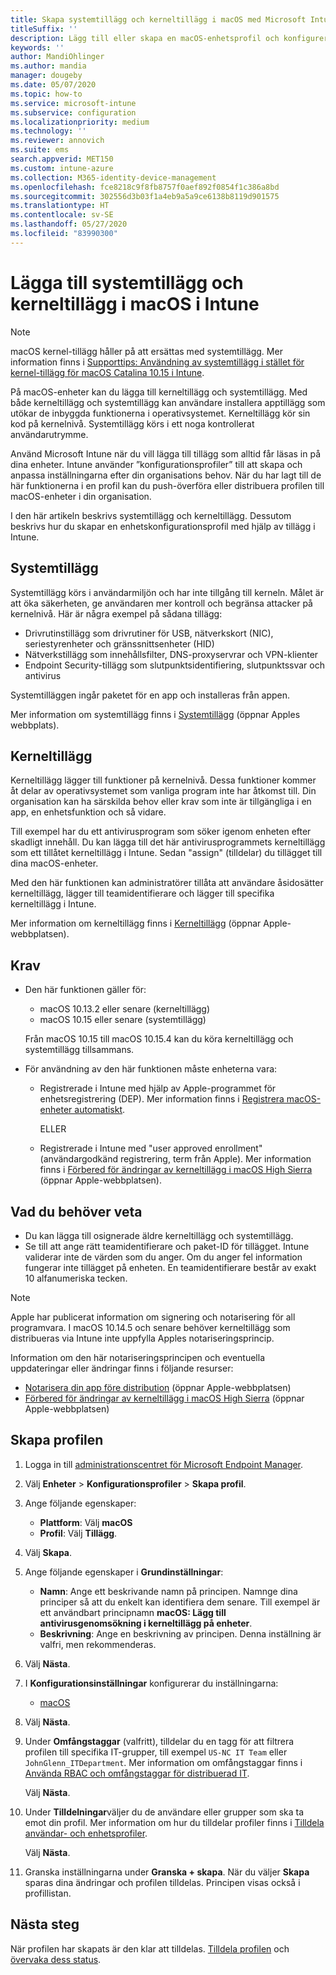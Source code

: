 ```yaml
---
title: Skapa systemtillägg och kerneltillägg i macOS med Microsoft Intune – Azure | Microsoft Docs
titleSuffix: ''
description: Lägg till eller skapa en macOS-enhetsprofil och konfigurerar systemtillägg eller kerneltillägg för att tillåta användaråsidosättning, lägga till teamidentifierare och lägga till en paket- och teamidentifierare i Microsoft Intune.
keywords: ''
author: MandiOhlinger
ms.author: mandia
manager: dougeby
ms.date: 05/07/2020
ms.topic: how-to
ms.service: microsoft-intune
ms.subservice: configuration
ms.localizationpriority: medium
ms.technology: ''
ms.reviewer: annovich
ms.suite: ems
search.appverid: MET150
ms.custom: intune-azure
ms.collection: M365-identity-device-management
ms.openlocfilehash: fce8218c9f8fb8757f0aef892f0854f1c386a8bd
ms.sourcegitcommit: 302556d3b03f1a4eb9a5a9ce6138b8119d901575
ms.translationtype: HT
ms.contentlocale: sv-SE
ms.lasthandoff: 05/27/2020
ms.locfileid: "83990300"
---
```

# <a name="add-macos-system-and-kernel-extensions-in-intune"></a>Lägga till systemtillägg och kerneltillägg i macOS i Intune

> [!NOTE]
> macOS kernel-tillägg håller på att ersättas med systemtillägg. Mer information finns i [Supporttips: Användning av systemtillägg i stället för kernel-tillägg för macOS Catalina 10.15 i Intune](https://techcommunity.microsoft.com/t5/intune-customer-success/support-tip-using-system-extensions-instead-of-kernel-extensions/ba-p/1191413).

På macOS-enheter kan du lägga till kerneltillägg och systemtillägg. Med både kerneltillägg och systemtillägg kan användare installera apptillägg som utökar de inbyggda funktionerna i operativsystemet. Kerneltillägg kör sin kod på kernelnivå. Systemtillägg körs i ett noga kontrollerat användarutrymme.

Använd Microsoft Intune när du vill lägga till tillägg som alltid får läsas in på dina enheter. Intune använder ”konfigurationsprofiler” till att skapa och anpassa inställningarna efter din organisations behov. När du har lagt till de här funktionerna i en profil kan du push-överföra eller distribuera profilen till macOS-enheter i din organisation.

I den här artikeln beskrivs systemtillägg och kerneltillägg. Dessutom beskrivs hur du skapar en enhetskonfigurationsprofil med hjälp av tillägg i Intune.

## <a name="system-extensions"></a>Systemtillägg

Systemtillägg körs i användarmiljön och har inte tillgång till kerneln. Målet är att öka säkerheten, ge användaren mer kontroll och begränsa attacker på kernelnivå. Här är några exempel på sådana tillägg:

- Drivrutinstillägg som drivrutiner för USB, nätverkskort (NIC), seriestyrenheter och gränssnittsenheter (HID)
- Nätverkstillägg som innehållsfilter, DNS-proxyservrar och VPN-klienter
- Endpoint Security-tillägg som slutpunktsidentifiering, slutpunktssvar och antivirus

Systemtilläggen ingår paketet för en app och installeras från appen.

Mer information om systemtillägg finns i [Systemtillägg](https://developer.apple.com/documentation/systemextensions) (öppnar Apples webbplats).

## <a name="kernel-extensions"></a>Kerneltillägg

Kerneltillägg lägger till funktioner på kernelnivå. Dessa funktioner kommer åt delar av operativsystemet som vanliga program inte har åtkomst till. Din organisation kan ha särskilda behov eller krav som inte är tillgängliga i en app, en enhetsfunktion och så vidare.

Till exempel har du ett antivirusprogram som söker igenom enheten efter skadligt innehåll. Du kan lägga till det här antivirusprogrammets kerneltillägg som ett tillåtet kerneltillägg i Intune. Sedan "assign" (tilldelar) du tillägget till dina macOS-enheter.

Med den här funktionen kan administratörer tillåta att användare åsidosätter kerneltillägg, lägger till teamidentifierare och lägger till specifika kerneltillägg i Intune.

Mer information om kerneltillägg finns i [Kerneltillägg](https://developer.apple.com/library/archive/documentation/Darwin/Conceptual/KernelProgramming/Extend/Extend.html) (öppnar Apple-webbplatsen).

## <a name="prerequisites"></a>Krav

- Den här funktionen gäller för:

  - macOS 10.13.2 eller senare (kerneltillägg)
  - macOS 10.15 eller senare (systemtillägg)

  Från macOS 10.15 till macOS 10.15.4 kan du köra kerneltillägg och systemtillägg tillsammans.

- För användning av den här funktionen måste enheterna vara:

  - Registrerade i Intune med hjälp av Apple-programmet för enhetsregistrering (DEP). Mer information finns i [Registrera macOS-enheter automatiskt](../enrollment/device-enrollment-program-enroll-macos.md).

    ELLER

  - Registrerade i Intune med "user approved enrollment" (användargodkänd registrering, term från Apple). Mer information finns i [Förbered för ändringar av kerneltillägg i macOS High Sierra](https://support.apple.com/en-us/HT208019) (öppnar Apple-webbplatsen).

## <a name="what-you-need-to-know"></a>Vad du behöver veta

- Du kan lägga till osignerade äldre kerneltillägg och systemtillägg.
- Se till att ange rätt teamidentifierare och paket-ID för tillägget. Intune validerar inte de värden som du anger. Om du anger fel information fungerar inte tillägget på enheten. En teamidentifierare består av exakt 10 alfanumeriska tecken.

> [!NOTE]
> Apple har publicerat information om signering och notarisering för all programvara. I macOS 10.14.5 och senare behöver kerneltillägg som distribueras via Intune inte uppfylla Apples notariseringsprincip.
>
> Information om den här notariseringsprincipen och eventuella uppdateringar eller ändringar finns i följande resurser:
>
> - [Notarisera din app före distribution](https://developer.apple.com/documentation/security/notarizing_your_app_before_distribution) (öppnar Apple-webbplatsen) 
> - [Förbered för ändringar av kerneltillägg i macOS High Sierra](https://support.apple.com/en-us/HT208019) (öppnar Apple-webbplatsen)

## <a name="create-the-profile"></a>Skapa profilen

1. Logga in till [administrationscentret för Microsoft Endpoint Manager](https://go.microsoft.com/fwlink/?linkid=2109431).
2. Välj **Enheter** > **Konfigurationsprofiler** > **Skapa profil**.
3. Ange följande egenskaper:

    - **Plattform**: Välj **macOS**
    - **Profil**: Välj **Tillägg**.

4. Välj **Skapa**.
5. Ange följande egenskaper i **Grundinställningar**:

    - **Namn**: Ange ett beskrivande namn på principen. Namnge dina principer så att du enkelt kan identifiera dem senare. Till exempel är ett användbart principnamn **macOS: Lägg till antivirusgenomsökning i kerneltillägg på enheter**.
    - **Beskrivning**: Ange en beskrivning av principen. Denna inställning är valfri, men rekommenderas.

6. Välj **Nästa**.

7. I **Konfigurationsinställningar** konfigurerar du inställningarna:

    - [macOS](kernel-extensions-settings-macos.md)

8. Välj **Nästa**.
9. Under **Omfångstaggar** (valfritt), tilldelar du en tagg för att filtrera profilen till specifika IT-grupper, till exempel `US-NC IT Team` eller `JohnGlenn_ITDepartment`. Mer information om omfångstaggar finns i [Använda RBAC och omfångstaggar för distribuerad IT](../fundamentals/scope-tags.md).

    Välj **Nästa**.

10. Under **Tilldelningar**väljer du de användare eller grupper som ska ta emot din profil. Mer information om hur du tilldelar profiler finns i [Tilldela användar- och enhetsprofiler](device-profile-assign.md).

    Välj **Nästa**.

11. Granska inställningarna under **Granska + skapa**. När du väljer **Skapa** sparas dina ändringar och profilen tilldelas. Principen visas också i profillistan.

## <a name="next-steps"></a>Nästa steg

När profilen har skapats är den klar att tilldelas. [Tilldela profilen](device-profile-assign.md) och [övervaka dess status](device-profile-monitor.md).
